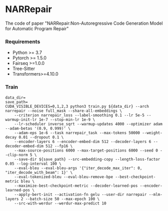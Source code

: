 # NARRepair
The code of paper "NARRepair:Non-Autoregressive Code Generation Model for Automatic Program Repair"
### Requirements
* Python >= 3.7
* Pytorch >= 1.5.0
* Fairseq >=1.0.0
* Tree-Sitter
* Transformers>=4.10.0
### Train
```
data_dir=
save_path=
CUDA_VISIBLE_DEVICES=0,1,2,3 python3 train.py ${data_dir} --arch narrepair --noise full_mask --share-all-embeddings \
    --criterion narrepair_loss --label-smoothing 0.1 --lr 5e-5 --warmup-init-lr 1e-7 --stop-min-lr 1e-9 \
    --lr-scheduler inverse_sqrt --warmup-updates 4000 --optimizer adam --adam-betas '(0.9, 0.999)' \
    --adam-eps 1e-6 --task narrepair_task --max-tokens 50000 --weight-decay 0.01 --dropout 0.1 \
    --encoder-layers 6 --encoder-embed-dim 512 --decoder-layers 6 --decoder-embed-dim 512 --fp16 \
    --max-source-positions 6000 --max-target-positions 6000 --seed 0 --clip-norm 5 \
    --save-dir ${save_path} --src-embedding-copy --length-loss-factor 0.05 --log-interval 100 \
    --eval-bleu --eval-bleu-args '{"iter_decode_max_iter": 0, "iter_decode_with_beam": 1}' \
    --eval-tokenized-bleu --eval-bleu-remove-bpe --best-checkpoint-metric bleu \
    --maximize-best-checkpoint-metric --decoder-learned-pos --encoder-learned-pos \
    --apply-bert-init --activation-fn gelu --user-dir narrepair --mlm-layers 2 --batch-size 50 --max-epoch 100 \
    --src-with-werdur --werdur-max-predict 10
```
